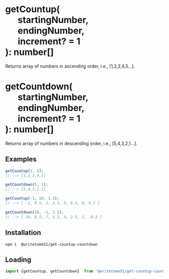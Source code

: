 # getCountup(<br>&nbsp;&nbsp;&nbsp;&nbsp;&nbsp;&nbsp;startingNumber,<br>&nbsp;&nbsp;&nbsp;&nbsp;&nbsp;&nbsp;endingNumber,<br>&nbsp;&nbsp;&nbsp;&nbsp;&nbsp;&nbsp;increment? = 1<br>): number[]  
Returns array of numbers in ascending order, i.e., [1,2,3,4,5...]. 

# getCountdown(<br>&nbsp;&nbsp;&nbsp;&nbsp;&nbsp;&nbsp;startingNumber,<br>&nbsp;&nbsp;&nbsp;&nbsp;&nbsp;&nbsp;endingNumber,<br>&nbsp;&nbsp;&nbsp;&nbsp;&nbsp;&nbsp;increment? = 1<br>): number[]  
Returns array of numbers in descending order, i.e., [5,4,3,2,1...].


## Examples
```js
getCountup(1, 5);
// --> [1,2,3,4,5]

getCountdown(5, 1);
// --> [5,4,3,2,1]

getCountup(-1, 10, 1.5);
// --> [ -1, 0.5, 2, 3.5, 5, 6.5, 8, 9.5 ]

getCountdown(10, -1, 1.5);
// --> [ 10, 8.5, 7, 5.5, 4, 2.5, 1, -0.5 ]
```

## Installation
`npm i  @writetome51/get-countup-countdown`

## Loading
```js
import {getCountup, getCountdown}  from '@writetome51/get-countup-countdown';
```
